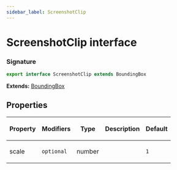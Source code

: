 ```yaml
---
sidebar_label: ScreenshotClip
---
```


# ScreenshotClip interface

### Signature

```typescript
export interface ScreenshotClip extends BoundingBox
```

**Extends:** [BoundingBox](./puppeteer.boundingbox.md)

## Properties

<table><thead><tr><th>

Property

</th><th>

Modifiers

</th><th>

Type

</th><th>

Description

</th><th>

Default

</th></tr></thead>
<tbody><tr><td>

<span id="scale">scale</span>

</td><td>

`optional`

</td><td>

number

</td><td>

</td><td>

`1`

</td></tr>
</tbody></table>
